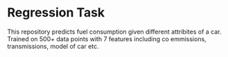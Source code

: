 # Regression Task
This repository predicts fuel consumption given different attribites of a car.
Trained on 500+ data points with 7 features including co emmissions, transmissions, model of car etc. 
